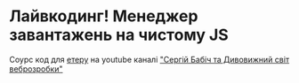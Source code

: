 # Лайвкодинг! Менеджер завантажень на чистому JS

Соурс код для [етеру](https://www.youtube.com/live/DNOe80KVurI) на youtube каналі  ["Сергій Бабіч та Дивовижний світ веброзробки"](https://www.youtube.com/@babichweb)
